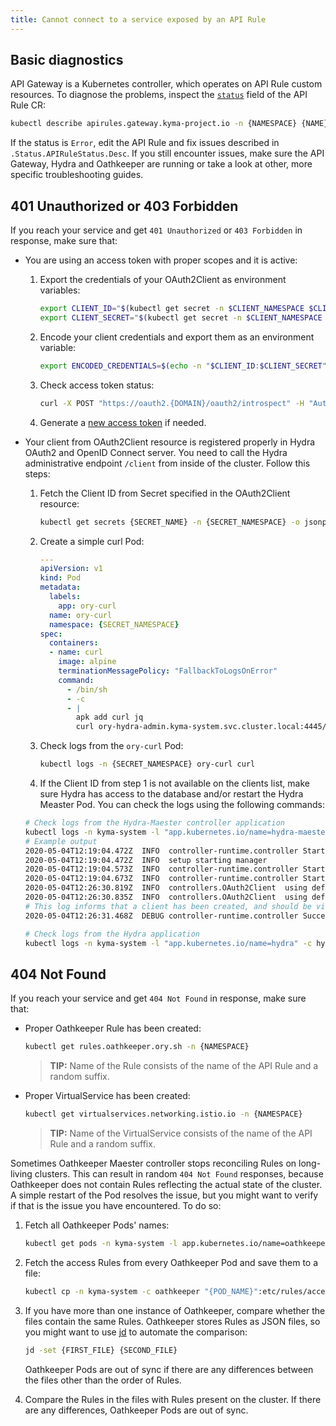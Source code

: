 ```yaml
---
title: Cannot connect to a service exposed by an API Rule
---
```


## Basic diagnostics

API Gateway is a Kubernetes controller, which operates on API Rule custom resources. To diagnose the problems, inspect the [`status`](../../05-technical-reference/00-custom-resources/apix-01-apirule.md#status-codes) field of the API Rule CR:

   ```bash
   kubectl describe apirules.gateway.kyma-project.io -n {NAMESPACE} {NAME}
   ```

If the status is `Error`, edit the API Rule and fix issues described in `.Status.APIRuleStatus.Desc`. If you still encounter issues, make sure the API Gateway, Hydra and Oathkeeper are running or take a look at other, more specific troubleshooting guides.

## 401 Unauthorized or 403 Forbidden

If you reach your service and get `401 Unauthorized` or `403 Forbidden` in response, make sure that:

- You are using an access token with proper scopes and it is active:

  1. Export the credentials of your OAuth2Client as environment variables:

      ```bash
      export CLIENT_ID="$(kubectl get secret -n $CLIENT_NAMESPACE $CLIENT_NAME -o jsonpath='{.data.client_id}' | base64 --decode)"
      export CLIENT_SECRET="$(kubectl get secret -n $CLIENT_NAMESPACE $CLIENT_NAME -o jsonpath='{.data.client_secret}' | base64 --decode)"
      ```

  2. Encode your client credentials and export them as an environment variable:

      ```bash
      export ENCODED_CREDENTIALS=$(echo -n "$CLIENT_ID:$CLIENT_SECRET" | base64)
      ```

  3. Check access token status:

      ```bash
      curl -X POST "https://oauth2.{DOMAIN}/oauth2/introspect" -H "Authorization: Basic $ENCODED_CREDENTIALS" -F "token={ACCESS_TOKEN}"
      ```

  4. Generate a [new access token](../../03-tutorials/00-api-exposure/apix-03-expose-and-secure-service.md#register-an-oauth2-client-and-get-tokens) if needed.

- Your client from OAuth2Client resource is registered properly in Hydra OAuth2 and OpenID Connect server. You need to call the Hydra administrative endpoint `/client` from inside of the cluster. Follow this steps:

  1. Fetch the Client ID from Secret specified in the OAuth2Client resource:

      ```bash
      kubectl get secrets {SECRET_NAME} -n {SECRET_NAMESPACE} -o jsonpath='{ .data.client_id }' | base64 --decode
      ```

  2. Create a simple curl Pod:

      ```yaml
      ---
      apiVersion: v1
      kind: Pod
      metadata:
        labels:
          app: ory-curl
        name: ory-curl
        namespace: {SECRET_NAMESPACE}
      spec:
        containers:
        - name: curl
          image: alpine
          terminationMessagePolicy: "FallbackToLogsOnError"
          command:
            - /bin/sh
            - -c
            - |
              apk add curl jq
              curl ory-hydra-admin.kyma-system.svc.cluster.local:4445/clients | jq '.'
      ```

  3. Check logs from the `ory-curl` Pod:

      ```bash
      kubectl logs -n {SECRET_NAMESPACE} ory-curl curl
      ```

  4. If the Client ID from step 1 is not available on the clients list, make sure Hydra has access to the database and/or restart the Hydra Measter Pod.
  You can check the logs using the following commands:

  ```bash
  # Check logs from the Hydra-Maester controller application
  kubectl logs -n kyma-system -l "app.kubernetes.io/name=hydra-maester" -c hydra-maester
  # Example output
  2020-05-04T12:19:04.472Z  INFO  controller-runtime.controller Starting EventSource  {"controller": "oauth2client", "source": "kind source: /, Kind="}
  2020-05-04T12:19:04.472Z  INFO  setup starting manager
  2020-05-04T12:19:04.573Z  INFO  controller-runtime.controller Starting Controller {"controller": "oauth2client"}
  2020-05-04T12:19:04.673Z  INFO  controller-runtime.controller Starting workers  {"controller": "oauth2client", "worker count": 1}
  2020-05-04T12:26:30.819Z  INFO  controllers.OAuth2Client  using default client
  2020-05-04T12:26:30.835Z  INFO  controllers.OAuth2Client  using default client
  # This log informs that a client has been created, and should be visible within hydra
  2020-05-04T12:26:31.468Z  DEBUG controller-runtime.controller Successfully Reconciled {"controller": "oauth2client", "request": "test-ns/test-client"}

  # Check logs from the Hydra application
  kubectl logs -n kyma-system -l "app.kubernetes.io/name=hydra" -c hydra
  ```

## 404 Not Found

If you reach your service and get `404 Not Found` in response, make sure that:

- Proper Oathkeeper Rule has been created:

  ```bash
  kubectl get rules.oathkeeper.ory.sh -n {NAMESPACE}
  ```

  >**TIP:** Name of the Rule consists of the name of the API Rule and a random suffix.

- Proper VirtualService has been created:

  ```bash
  kubectl get virtualservices.networking.istio.io -n {NAMESPACE}
  ```

  >**TIP:** Name of the VirtualService consists of the name of the API Rule and a random suffix.

Sometimes Oathkeeper Maester controller stops reconciling Rules on long-living clusters. This can result in random `404 Not Found` responses, because Oathkeeper does not contain Rules reflecting the actual state of the cluster. A simple restart of the Pod resolves the issue, but you might want to verify if that is the issue you have encountered. To do so:

1. Fetch all Oathkeeper Pods' names:

    ```bash
    kubectl get pods -n kyma-system -l app.kubernetes.io/name=oathkeeper -o jsonpath='{.items[*].metadata.name}'
    ```

2. Fetch the access Rules from every Oathkeeper Pod and save them to a file:

    ```bash
   kubectl cp -n kyma-system -c oathkeeper "{POD_NAME}":etc/rules/access-rules.json "access-rules.{POD_NAME}.json" 
   ```

3. If you have more than one instance of Oathkeeper, compare whether the files contain the same Rules. Oathkeeper stores Rules as JSON files, so you might want to use [jd](https://github.com/josephburnett/jd) to automate the comparison:

    ```bash
   jd -set {FIRST_FILE} {SECOND_FILE} 
   ```

    Oathkeeper Pods are out of sync if there are any differences between the files other than the order of Rules.
   
4. Compare the Rules in the files with Rules present on the cluster. If there are any differences, Oathkeeper Pods are out of sync.
